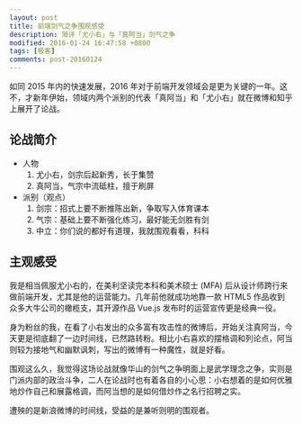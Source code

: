 ```yaml
---
layout: post
title: 前端剑气之争围观感受
description: 简评「尤小右」与「真阿当」剑气之争
modified: 2016-01-24 16:47:58 +0800
tags: [极客]
comments: post-20160124
---
```

如同 2015 年内的快速发展，2016 年对于前端开发领域会是更为关键的一年。这不，才新年伊始，领域内两个派别的代表「真阿当」和「尤小右」就在微博和知乎上展开了论战。

## 论战简介

- 人物
  1. 尤小右，剑宗后起新秀，长于集赞
  2. 真阿当，气宗中流砥柱，擅于刷屏
- 派别（观点）
  1. 剑宗：招式上要不断推陈出新，争取写入体育课本
  2. 气宗：基础上要不断强化练习，最好能无剑胜有剑
  3. 中立：你们说的都好有道理，我就围观看看，科科

## 主观感受

我是相当佩服尤小右的，在美利坚读完本科和美术硕士 (MFA) 后从设计师跨行来做前端开发，尤其是他的运营能力。几年前他就成功地靠一款 HTML5 作品收到众多大牛公司的橄榄支，其开源作品 Vue.js 发布时的运营宣传更是经典一役。

身为粉丝的我，在看了小右发出的众多富有攻击性的微博后，开始关注真阿当，今天更是彻底翻了一边时间线，已然路转粉。相比小右喜欢的摆格调和列论点，阿当则较为接地气和幽默讽刺，写出的微博有一种魔性，就是好看。

围观这么久，我觉得这场论战就像华山的剑气之争明面上是武学理念之争，实则是门派内部的政治斗争，二人在论战时也有着各自的小心思：小右想着的是如何优雅地炒作自己和展露格调，而阿当想的是如何借炒作之名行招聘之实。

遭殃的是新浪微博的时间线，受益的是兼听则明的围观者。

